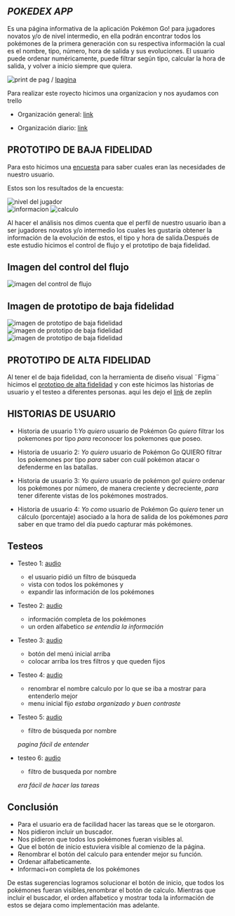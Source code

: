 ## *POKEDEX APP*

Es una página informativa de la aplicación Pokémon Go! para jugadores novatos y/o de nivel intermedio, en ella podrán encontrar todos los pokémones de la primera generación con su respectiva información la cual es el nombre, tipo, número, hora de salida y sus evoluciones. El usuario puede ordenar numéricamente, puede filtrar según tipo, calcular la hora de salida, y volver a inicio siempre que quiera.

![print de pag](nombredecarpeta/nombredeimagen.formato)  / [lpagina](link)

Para realizar este royecto hicimos una organizacion y nos ayudamos con trello
* Organización general: [link](https://trello.com/b/vCLMXuoN/daily-data-lovers)

* Organización diario: [link](https://trello.com/b/NtSRecf4/data-lovers)


## PROTOTIPO DE BAJA FIDELIDAD 
 Para esto hicimos una [encuesta](https://docs.google.com/forms/d/e/1FAIpQLSebA2aWBVW7n2An2sUnxp1CZ5NtSrGVCcvkoVuFlW3eqmIl8w/viewform?usp=sf_link)  para saber cuales eran las necesidades de nuestro usuario.

Estos son los resultados de la encuesta:

![nivel del jugador](imgs/nivel.jpeg)  
![informacion](imgs/información.jpeg)
![calculo](imgs/calculo.jpeg)  

Al hacer el  análisis nos dimos cuenta que el perfil de nuestro usuario iban a ser jugadores novatos y/o intermedio los cuales les gustaría obtener la información de la evolución de estos, el tipo y hora de salida.Después de este estudio hicimos el control de flujo y el prototipo de baja fidelidad.

## Imagen del control del flujo

![imagen del control de flujo](imgs/flujo.jpeg)

## Imagen de prototipo de baja fidelidad

![imagen de prototipo de baja fidelidad](imgs/prototipo1.jpeg)
![imagen de prototipo de baja fidelidad](imgs/prototipo2.jpeg) 
![imagen de prototipo de baja fidelidad](imgs/prorotipo3.jpeg)

## PROTOTIPO DE ALTA FIDELIDAD

Al tener el de baja fidelidad, con la herramienta de diseño visual ¨Figma¨ hicimos el  [prototipo de alta fidelidad](https://www.figma.com/proto/IBQ4CpS4A5yP83N4J0QEfJCx/Untitled?node-id=34%3A1&scaling=min-zoom&redirected=1) y con este hicimos las historias de usuario y  el testeo a diferentes personas.
aqui les dejo el [link](zpl.io/VkpdpAv) de zeplin

## HISTORIAS DE USUARIO

* Historia de usuario 1:_Yo quiero_ usuario de Pokémon Go _quiero_ filtrar los pokemones por tipo _para_ reconocer los pokemones que poseo.

* Historia de usuario 2: _Yo quiero_ usuario de Pokémon Go QUIERO filtrar los pokemones por tipo _para_ saber con cuál pokémon atacar o defenderme en las batallas.

* Historia de usuario 3: _Yo quiero_ usuario de pokémon go! _quiero_ ordenar los pokémones por número, de manera creciente y decreciente, _para_ tener diferente vistas de los pokémones mostrados.

* Historia de usuario 4: _Yo como_ usuario de Pokémon Go _quiero_ tener un cálculo (porcentaje) asociado a la hora de salida de los pokémones _para_ saber en que tramo del día puedo capturar más pokémones.

## Testeos

 
* Testeo 1: [audio](https://soundcloud.com/dharma-herrera/beta)

  * el usuario pidió un filtro de búsqueda 
  * vista con todos los pokémones y
  * expandir las información de los pokémones

* Testeo 2: [audio](https://soundcloud.com/dharma-herrera/gelen)  

  * información completa de los pokémones
  * un orden alfabetico
 _se entendía la información_


* Testeo 3: [audio](https://soundcloud.com/dharma-herrera/nohemi)

  * botón del menú inicial arriba
  * colocar arriba los tres filtros y que queden fijos  

* Testeo 4: [audio](https://soundcloud.com/dharma-herrera/stefany)

  * renombrar el nombre calculo por lo que se iba a mostrar para entenderlo mejor
  * menu inicial fijo
  _estaba organizado y buen contraste_


* Testeo 5: [audio](https://soundcloud.com/dharma-herrera/urzula)

  * filtro de búsqueda por nombre

  _pagina fácil de entender_


* testeo 6: [audio](https://soundcloud.com/dharma-herrera/ignacio)

  * filtro de busqueda por nombre

  _era fácil de hacer las tareas_

## Conclusión

* Para el usuario era de facilidad hacer las tareas que se le otorgaron.  
* Nos pidieron incluir un buscador.
* Nos pidieron que todos los pokémones fueran  visibles al.
* Que el botón de inicio estuviera visible al comienzo de la página.
* Renombrar el botón del calculo para entender mejor su función.
* Ordenar alfabeticamente.
* Informaci+on completa de los pokémones

De estas  sugerencias logramos solucionar el botón de inicio, que todos los pokémones fueran visibles,renombrar  el botón de calculo. Mientras que incluir el buscador,  el orden alfabetico y mostrar toda la información de estos se dejara como  implementación mas adelante.